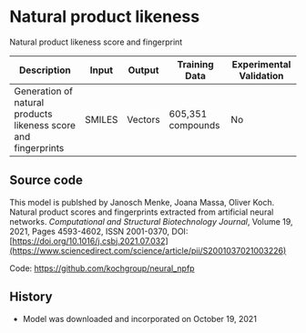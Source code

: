 # Natural product likeness 

Natural product likeness score and fingerprint

| Description | Input  | Output  | Training Data | Experimental Validation |
| ------- | --- | --- | --- | --- |
| Generation of natural products likeness score and fingerprints | SMILES | Vectors | 605,351 compounds | No |

## Source code
This model is publshed by Janosch Menke, Joana Massa, Oliver Koch. Natural product scores and fingerprints extracted from artificial neural networks. *Computational and Structural Biotechnology Journal*, Volume 19, 2021, Pages 4593-4602, ISSN 2001-0370, DOI: [https://doi.org/10.1016/j.csbj.2021.07.032](https://www.sciencedirect.com/science/article/pii/S2001037021003226)

Code: https://github.com/kochgroup/neural_npfp

## History 
- Model was downloaded and incorporated on October 19, 2021


